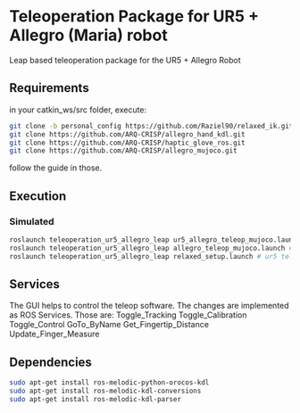 # Teleoperation Package for UR5 + Allegro (Maria) robot
Leap based teleoperation package for the UR5 + Allegro Robot



## Requirements 

in your catkin_ws/src folder, execute:
```bash
git clone -b personal_config https://github.com/Raziel90/relaxed_ik.git
git clone https://github.com/ARQ-CRISP/allegro_hand_kdl.git
git clone https://github.com/ARQ-CRISP/haptic_glove_ros.git
git clone https://github.com/ARQ-CRISP/allegro_mujoco.git
```


follow the guide in those.


## Execution 
### Simulated
```bash
roslaunch teleoperation_ur5_allegro_leap ur5_allegro_teleop_mujoco.launch # full system
roslaunch teleoperation_ur5_allegro_leap allegro_teleop_mujoco.launch # allegro teleop only
roslaunch teleoperation_ur5_allegro_leap relaxed_setup.launch # ur5 teleop
```

## Services

The GUI helps to control the teleop software. The changes are implemented as ROS Services. Those are:
Toggle_Tracking
Toggle_Calibration
Toggle_Control
GoTo_ByName
Get_Fingertip_Distance
Update_Finger_Measure

## Dependencies 

```bash
sudo apt-get install ros-melodic-python-orocos-kdl
sudo apt-get install ros-melodic-kdl-conversions
sudo apt-get install ros-melodic-kdl-parser      
```